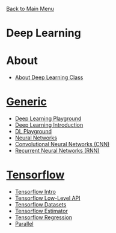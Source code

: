[ Back to Main Menu](../README.md)

Deep Learning
=============

# About
 * [About Deep Learning Class](./generic/About-Deep-Learning-Class.md)

# [Generic](./generic/README.md)
 * [Deep Learning Playground](./generic/DL-Playground.md)
 * [Deep Learning Introduction](./generic/DL-Intro.md)
 * [DL Playground](./generic/DL-Playground.md)
 * [Neural Networks](./generic/DL-NeuralNetworks.md)
 * [Convolutional Neural Networks (CNN)](./generic/DL-CNNs.md)
 * [Recurrent Neural Networks (RNN)](./generic/DL-RNNs.md)

# [Tensorflow](./tensorflow/tensorflow/README.md)
 * [Tensorflow Intro](./tensorflow/TENSORFLOW-Intro.md)
 * [Tensorflow Low-Level API](./tensorflow//TENSORFLOW-LowLevel.md)
 * [Tensorflow Datasets](./tensorflow/TENSORFLOW-Datasets.md)
 * [Tensorflow Estimator](./tensorflow/TENSORFLOW-Estimator.md)
 * [Tensorflow Regression](./tensorflow/TENSORFLOW-Regression.md)
 * [Parallel](./tensorflow/TENSORFLOW-Parallel.md)



